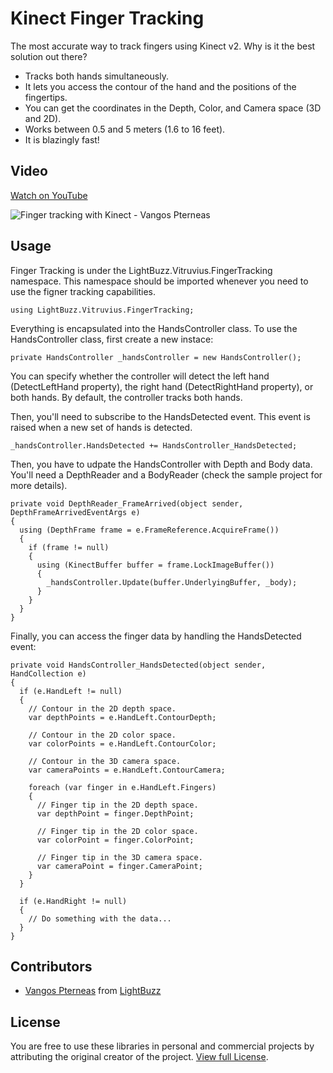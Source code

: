 # Kinect Finger Tracking
The most accurate way to track fingers using Kinect v2. Why is it the best solution out there?
* Tracks both hands simultaneously.
* It lets you access the contour of the hand and the positions of the fingertips.
* You can get the coordinates in the Depth, Color, and Camera space (3D and 2D).
* Works between 0.5 and 5 meters (1.6 to 16 feet).
* It is blazingly fast!

## Video
[Watch on YouTube](https://youtu.be/YH_yiaxUm7k)

![Finger tracking with Kinect - Vangos Pterneas](http://pterneas.com/wp-content/uploads/2016/01/kinect-finger-tracking.png)

## Usage

Finger Tracking is under the LightBuzz.Vitruvius.FingerTracking namespace. This namespace should be imported whenever you need to use the figner tracking capabilities.

    using LightBuzz.Vitruvius.FingerTracking;

Everything is encapsulated into the HandsController class. To use the HandsController class, first create a new instace:

    private HandsController _handsController = new HandsController();
  
You can specify whether the controller will detect the left hand (DetectLeftHand property), the right hand (DetectRightHand property), or both hands. By default, the controller tracks both hands.

Then, you'll need to subscribe to the HandsDetected event. This event is raised when a new set of hands is detected.

    _handsController.HandsDetected += HandsController_HandsDetected;
  
Then, you have to udpate the HandsController with Depth and Body data. You'll need a DepthReader and a BodyReader (check the sample project for more details).

    private void DepthReader_FrameArrived(object sender, DepthFrameArrivedEventArgs e)
    {
      using (DepthFrame frame = e.FrameReference.AcquireFrame())
      {
        if (frame != null)
        {
          using (KinectBuffer buffer = frame.LockImageBuffer())
          {
            _handsController.Update(buffer.UnderlyingBuffer, _body);
          }
        }
      }
    }

Finally, you can access the finger data by handling the HandsDetected event:

    private void HandsController_HandsDetected(object sender, HandCollection e)
    {
      if (e.HandLeft != null)
      {
        // Contour in the 2D depth space.
        var depthPoints = e.HandLeft.ContourDepth;
        
        // Contour in the 2D color space.
        var colorPoints = e.HandLeft.ContourColor;
        
        // Contour in the 3D camera space.
        var cameraPoints = e.HandLeft.ContourCamera;
  
        foreach (var finger in e.HandLeft.Fingers)
        {
          // Finger tip in the 2D depth space.
          var depthPoint = finger.DepthPoint;
          
          // Finger tip in the 2D color space.
          var colorPoint = finger.ColorPoint;
          
          // Finger tip in the 3D camera space.
          var cameraPoint = finger.CameraPoint;
        }
      }
  
      if (e.HandRight != null)
      {
        // Do something with the data...
      }
    }

## Contributors
* [Vangos Pterneas](http://pterneas.com) from [LightBuzz](http://lightbuzz.com)

## License
You are free to use these libraries in personal and commercial projects by attributing the original creator of the project. [View full License](https://github.com/LightBuzz/Kinect-Finger-Tracking/blob/master/LICENSE).

